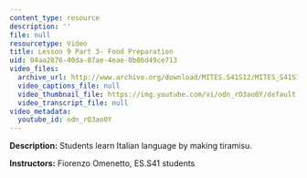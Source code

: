 ```yaml
---
content_type: resource
description: ''
file: null
resourcetype: Video
title: Lesson 9 Part 3- Food Preparation
uid: 04aa2876-40da-87ae-4eae-8b86d49ce713
video_files:
  archive_url: http://www.archive.org/download/MITES.S41S12/MITES_S41S12_Lesson9_Part3_300k.mp4
  video_captions_file: null
  video_thumbnail_file: https://img.youtube.com/vi/odn_rO3ao0Y/default.jpg
  video_transcript_file: null
video_metadata:
  youtube_id: odn_rO3ao0Y
---
```


**Description:** Students learn Italian language by making tiramisu.

**Instructors:** Fiorenzo Omenetto, ES.S41 students